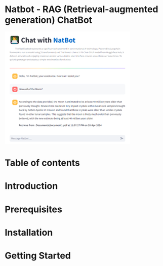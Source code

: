 # Natbot - RAG (Retrieval-augmented generation) ChatBot
![[Alt text]](https://github.com/tonkra1234/Final_RAG_chatbot/blob/main/Description/RAG%20chatbot.PNG#center)

# Table of contents

# Introduction

# Prerequisites

# Installation

# Getting Started



